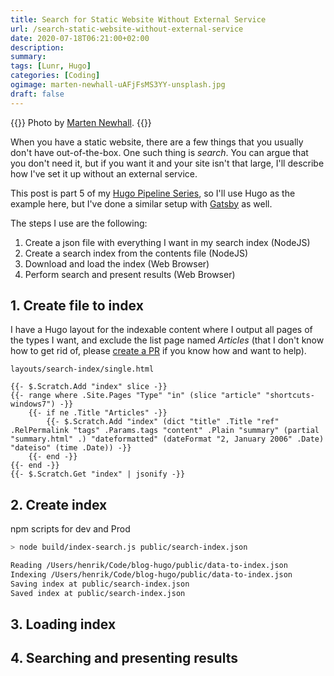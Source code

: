 ```yaml
---
title: Search for Static Website Without External Service
url: /search-static-website-without-external-service
date: 2020-07-18T06:21:00+02:00
description: 
summary: 
tags: [Lunr, Hugo]
categories: [Coding]
ogimage: marten-newhall-uAFjFsMS3YY-unsplash.jpg
draft: false  
---
```


{{<post-image image="marten-newhall-uAFjFsMS3YY-unsplash.jpg" alt="person using magnifying glass enlarging the appearance of his nose and sunglasses">}}
Photo by <a href="https://unsplash.com/@laughayette?utm_source=unsplash&utm_medium=referral&utm_content=creditCopyText">
Marten Newhall</a>.
{{</post-image>}}

When you have a static website, there are a few things that you usually don't have out-of-the-box. One such thing is _search_. You can argue that you don't need it, but if you want it and your site isn't that large, I'll describe how I've set it up without an external service. 

This post is part 5 of my [Hugo Pipeline Series][1], so I'll use Hugo as the example here, but I've done a similar setup with [Gatsby][2] as well.

The steps I use are the following:
1. Create a json file with everything I want in my search index (NodeJS)
2. Create a search index from the contents file (NodeJS)
3. Download and load the index (Web Browser)
4. Perform search and present results (Web Browser)

## 1. Create file to index

I have a Hugo layout for the indexable content where I output all pages of the types I want, and exclude the list page named _Articles_ (that I don't know how to get rid of, please [create a PR](https://github.com/henriksommerfeld/blog-hugo) if you know how and want to help). 

`layouts/search-index/single.html`

``` go-html-template
{{- $.Scratch.Add "index" slice -}}
{{- range where .Site.Pages "Type" "in" (slice "article" "shortcuts-windows7") -}}
    {{- if ne .Title "Articles" -}}
        {{- $.Scratch.Add "index" (dict "title" .Title "ref" .RelPermalink "tags" .Params.tags "content" .Plain "summary" (partial "summary.html" .) "dateformatted" (dateFormat "2, January 2006" .Date) "dateiso" (time .Date)) -}}
    {{- end -}}
{{- end -}}
{{- $.Scratch.Get "index" | jsonify -}}
```

## 2. Create index

npm scripts for dev and Prod

``` sh
> node build/index-search.js public/search-index.json

Reading /Users/henrik/Code/blog-hugo/public/data-to-index.json
Indexing /Users/henrik/Code/blog-hugo/public/data-to-index.json
Saving index at public/search-index.json
Saved index at public/search-index.json
```

## 3. Loading index

## 4. Searching and presenting results

[1]: /hugo-pipeline-series-intro/
[2]: https://www.gatsbyjs.org/
[3]: https://lunrjs.com/